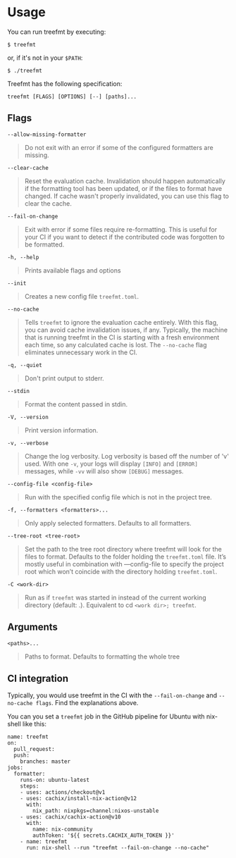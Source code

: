 # Usage

You can run treefmt by executing:

`$ treefmt`

or, if it's not in your `$PATH`:

`$ ./treefmt`

Treefmt has the following specification:

```
treefmt [FLAGS] [OPTIONS] [--] [paths]...
```

## Flags

`--allow-missing-formatter`

> Do not exit with an error if some of the configured formatters are missing.

`--clear-cache`

> Reset the evaluation cache. Invalidation should happen automatically if the formatting tool has been updated, or if the files to format have changed. If cache wasn't properly invalidated, you can use this flag to clear the cache.

`--fail-on-change`

> Exit with error if some files require re-formatting. This is useful for your CI if you want to detect if the contributed code was forgotten to be formatted.

`-h, --help`

> Prints available flags and options

`--init`

> Creates a new config file `treefmt.toml`.

`--no-cache`

> Tells `treefmt` to ignore the evaluation cache entirely. With this flag, you can avoid cache invalidation issues, if any. Typically, the machine that is running treefmt in the CI is starting with a fresh environment each time, so any calculated cache is lost. The `--no-cache` flag eliminates unnecessary work in the CI.

`-q, --quiet`

> Don't print output to stderr.

`--stdin`

> Format the content passed in stdin.

`-V, --version`

> Print version information.

`-v, --verbose`

> Change the log verbosity. Log verbosity is based off the number of 'v' used. With one `-v`, your logs will display `[INFO]` and `[ERROR]` messages, while `-vv` will also show `[DEBUG]` messages.

`--config-file <config-file>`

> Run with the specified config file which is not in the project tree.

`-f, --formatters <formatters>...`

> Only apply selected formatters. Defaults to all formatters.

`--tree-root <tree-root>`

> Set the path to the tree root directory where treefmt will look for the files to format. Defaults to the folder holding the `treefmt.toml` file. It’s mostly useful in combination with —config-file to specify the project root which won’t coincide with the directory holding `treefmt.toml`.

`-C <work-dir>`

> Run as if `treefmt` was started in <work-dir> instead of the current working directory (default: .). Equivalent to cd `<work dir>; treefmt`.

## Arguments

`<paths>...`

> Paths to format. Defaults to formatting the whole tree
## CI integration
Typically, you would use treefmt in the CI with the `--fail-on-change` and `--no-cache flags`. Find the explanations above. 

You can you set a `treefmt` job in the GitHub pipeline for Ubuntu with nix-shell like this:

```
name: treefmt
on:
  pull_request:
  push:
    branches: master
jobs:
  formatter:
    runs-on: ubuntu-latest
    steps:
    - uses: actions/checkout@v1
    - uses: cachix/install-nix-action@v12
      with:
        nix_path: nixpkgs=channel:nixos-unstable
    - uses: cachix/cachix-action@v10
      with:
        name: nix-community
        authToken: '${{ secrets.CACHIX_AUTH_TOKEN }}'
    - name: treefmt
      run: nix-shell --run "treefmt --fail-on-change --no-cache"
```